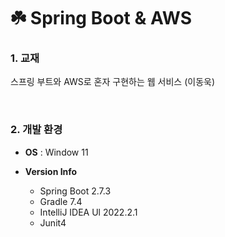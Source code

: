# ☘️ Spring Boot & AWS
### 1. 교재 ###
스프링 부트와 AWS로 혼자 구현하는 웹 서비스 (이동욱)

</br>

### 2. 개발 환경 ###
* **OS** : Window 11

* **Version Info**
  * Spring Boot 2.7.3
  * Gradle 7.4
  * IntelliJ IDEA Ul 2022.2.1
  * Junit4
